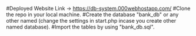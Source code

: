 #Deployed Website Link -> https://db-system.000webhostapp.com/
#Clone the repo in your local machine.
#Create the database "bank_db" or any other named (change the settings in start.php incase you create other named database).
#Import the tables by using "bank_db.sql".
